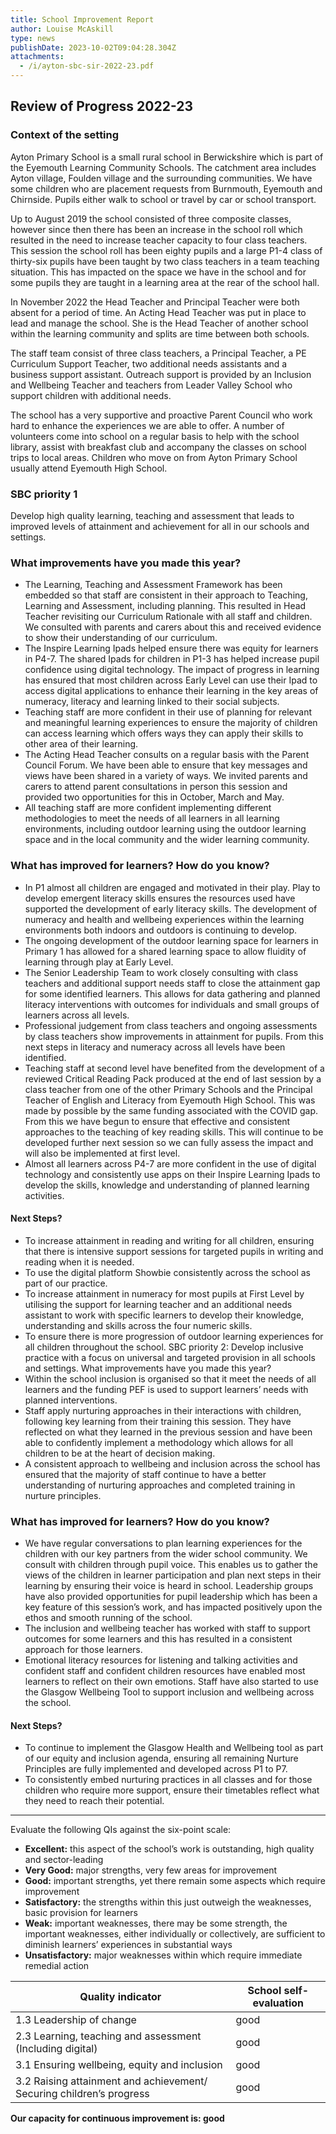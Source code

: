 ```yaml
---
title: School Improvement Report
author: Louise McAskill
type: news
publishDate: 2023-10-02T09:04:28.304Z
attachments:
  - /i/ayton-sbc-sir-2022-23.pdf
---
```


## Review of Progress 2022-23

### Context of the setting

Ayton Primary School is a small rural school in Berwickshire which is part of the Eyemouth Learning Community Schools. The catchment area includes Ayton village, Foulden village and the surrounding communities. We have some children who are placement requests from Burnmouth, Eyemouth and Chirnside. Pupils either walk to school or travel by car or school transport.


Up to August 2019 the school consisted of three composite classes, however since then there has been an increase in the school roll which resulted in the need to increase teacher capacity to four class teachers. This session the school roll has been eighty pupils and a large P1-4 class of thirty-six pupils have been taught by two class teachers in a team teaching situation. This has impacted on the space we have in the school and for some pupils they are taught in a learning area at the rear of the school hall.


In November 2022 the Head Teacher and Principal Teacher were both absent for a period of time. An Acting Head Teacher was put in place to lead and manage the school. She is the Head Teacher of another school within the learning community and splits are time between both schools.


The staff team consist of three class teachers, a Principal Teacher, a PE Curriculum Support Teacher, two additional needs assistants and a business support assistant. Outreach support is provided by an Inclusion and Wellbeing Teacher and teachers from Leader Valley School who support children with additional needs.


The school has a very supportive and proactive Parent Council who work hard to enhance the experiences we are able to offer. A number of volunteers come into school on a regular basis to help with the school library, assist with breakfast club and accompany the classes on school trips to local areas. 
Children who move on from Ayton Primary School usually attend Eyemouth High School.


### SBC priority 1

Develop high quality learning, teaching and assessment that leads to improved levels of attainment and achievement for all in our schools and settings.

### What improvements have you made this year?

* The Learning, Teaching and Assessment Framework has been embedded so that staff are consistent in their approach to Teaching, Learning and Assessment, including planning. This resulted in Head Teacher revisiting our Curriculum Rationale with all staff and children. We consulted with parents and carers about this and received evidence to show their understanding of our curriculum.
* The Inspire Learning Ipads helped ensure there was equity for learners in P4-7. The shared Ipads for children in P1-3  has helped increase pupil confidence using digital technology. The impact of progress in learning has ensured that most children across Early Level can use their Ipad to access digital applications to enhance their learning in the key areas of numeracy, literacy and learning linked to their social subjects. 
* Teaching staff are more confident in their use of planning for relevant and meaningful learning experiences to ensure the majority of children can access learning which offers ways they can apply their skills to other area of their learning.
* The Acting Head Teacher consults on a regular basis with the Parent Council Forum. We have been able to ensure that key messages and views have been shared in a variety of ways. We invited parents and carers to attend parent consultations in person this session and provided two opportunities for this in October, March and May. 
* All teaching staff are more confident implementing different methodologies to meet the needs of all learners in all learning environments, including outdoor learning using the outdoor learning space and in the local community and the wider learning community. 

### What has improved for learners? How do you know?

* In P1 almost all children are engaged and motivated in their play. Play to develop emergent literacy skills ensures the resources used have supported the development of early literacy skills. The development of numeracy and health and wellbeing experiences within the learning environments both indoors and outdoors is continuing to develop. 
* The ongoing development of the outdoor learning space for learners in Primary 1 has allowed for a shared learning space to allow fluidity of learning through play at Early Level. 
* The Senior Leadership Team to work closely consulting with class teachers and additional support needs staff to close the attainment gap for some identified learners. This allows for  data gathering and planned literacy interventions with outcomes for individuals and small groups of learners across all levels. 
* Professional judgement from class teachers and ongoing assessments by class teachers show improvements in attainment for pupils. From this next steps in literacy and numeracy across all levels have been identified.
* Teaching staff at second level have benefited from the development of a reviewed Critical Reading Pack produced at the end of last session by a class teacher from one of the other Primary Schools and the Principal Teacher of English and Literacy from Eyemouth High School. This was made by possible by the same funding associated with the COVID gap. From this we have begun to ensure that effective and consistent approaches to the teaching of key reading skills. This will continue to be developed further next session so we can fully assess the impact and will also be implemented at first level.
* Almost all learners across P4-7 are more confident in the use of digital technology and consistently use apps on their Inspire Learning Ipads to develop the skills, knowledge and understanding of planned learning activities.

#### Next Steps?
* To increase attainment in reading and writing for all children, ensuring that there is intensive support sessions for targeted pupils in writing and reading when it is needed. 
* To use the digital platform Showbie consistently across the school as part of our practice. 
* To increase attainment in numeracy for most pupils at First Level by utilising the support for learning teacher and an additional needs assistant to work with specific learners to develop their knowledge, understanding and skills across the four numeric skills.
* To ensure there is more progression of outdoor learning experiences for all children throughout the school. 
SBC priority 2: Develop inclusive practice with a focus on universal and targeted provision in all schools and settings.
What improvements have you made this year?
* Within the school inclusion is organised so that it meet the needs of all learners and the funding PEF is used to support learners’ needs with planned interventions. 
* Staff apply nurturing approaches in their interactions with children, following key learning from their training this session. They have reflected on what they learned in the previous session and have been able to confidently implement a methodology which allows for all children to be at the heart of decision making.
* A consistent approach to wellbeing and inclusion across the school has ensured that the majority of staff continue to have a better understanding of nurturing approaches and completed training in nurture principles.

### What has improved for learners? How do you know?

* We have regular conversations to plan learning experiences for the children with our key partners from the wider school community. We consult with children through pupil voice. This enables us to gather the views of the children in learner participation and plan next steps in their learning by ensuring their voice is heard in school. Leadership groups have also provided opportunities for pupil leadership which has been a key feature of this session’s work, and has impacted positively upon the ethos and smooth running of the school.
* The inclusion and wellbeing teacher has worked with staff to support outcomes for some learners and this has resulted in a consistent approach for those learners.
* Emotional literacy resources for listening and talking activities and confident staff and confident children resources have enabled most learners to reflect on their own emotions. Staff have also started to use the Glasgow Wellbeing Tool to support inclusion and wellbeing across the school. 

#### Next Steps?

* To continue to implement the Glasgow Health and Wellbeing tool as part of our equity and inclusion agenda, ensuring all remaining Nurture Principles are fully implemented and developed across P1 to P7.
* To consistently embed nurturing practices in all classes and for those children who require more support, ensure their timetables reflect what they need to reach their potential. 

---

Evaluate the following QIs against the six-point scale:

* **Excellent:** this aspect of the school’s work is outstanding, high quality and sector-leading
* **Very Good:** major strengths, very few areas for improvement
* **Good:**         important strengths, yet there remain some aspects which require improvement
* **Satisfactory:** the strengths within this just outweigh the weaknesses, basic provision for learners
* **Weak:**         important weaknesses, there may be some strength, the important weaknesses, either individually or collectively, are sufficient to diminish learners’ experiences in substantial ways
* **Unsatisfactory:** major weaknesses within which require immediate remedial action

| Quality indicator | School self-evaluation |
|-|-|
| 1.3 Leadership of change | good |
| 2.3 Learning, teaching and assessment (Including digital) | good |
| 3.1 Ensuring wellbeing, equity and inclusion | good |
| 3.2 Raising attainment and achievement/ Securing children’s progress | good |

**Our capacity for continuous improvement is: good**
